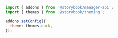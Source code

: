 ```js filename=".storybook/manager.js" renderer="common" language="js"
import { addons } from '@storybook/manager-api';
import { themes } from '@storybook/theming';

addons.setConfig({
  theme: themes.dark,
});
```
